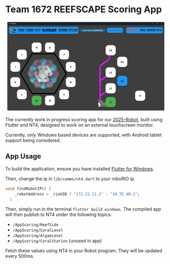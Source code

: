 # Team 1672 REEFSCAPE Scoring App

![Reefscape Scoring App Example](/img/project.png)

The currently work in progress scoring app for our [2025-Robot](https://github.com/FRCTeam1672/2025-Robot), built using Flutter and NT4, designed to work on an external touchscreen monitor. 

Currently, only Windows based devices are supported, with Android tablet support being considered.
## App Usage

To build the application, ensure you have installed [Flutter for Windows](https://docs.flutter.dev/get-started/install/windows).

Then, change the ip in `lib/comms/nt4.dart` to your roboRIO ip.
```dart
void findRobotIP() {
    _robotAddress = _rioUSB ? "172.22.11.2" : "10.TE.AM.2";
  }
```

Then, simply run in the terminal `flutter build windows`. The compiled app will then publish to NT4 under the following topics:
* `/AppScoring/ReefSide`
* `/AppScoring/CoralLevel`
* `/AppScoring/AlgaeLevel`
* `/AppScoring/CoralStation` (unused in app)

Fetch these values using NT4 in your Robot program. They will be updated every 500ms.
